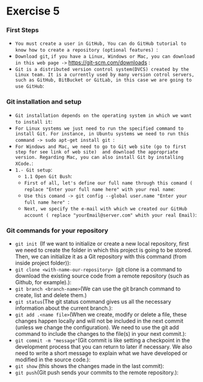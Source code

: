 # Exercise 5
### First Steps
  - `You must create a user in GitHub, You can do GitHub tutorial to know how to create a repository (optional features) `:
  - `Download git`, `if you have a Linux, Windows or Mac, you can download in this web page ->` https://git-scm.com/downloads :
  - `Git is a distributed version control system(DVCS) created by the Linux team. It is a currently used by many version cotrol servers, such as GitHub, BitBucket or GitLab, in this case we are going to use GitHub`:

### Git installation and setup
  - `Git installation depends on the operating system in which we want to install it`:
  - `For Linux systems we just need to run the specified command to install Git. For instance, in Ubuntu systems we need to run this command -> sudo apt-get install git `:
  - `For Windows and Mac, we need to go to Git web site (go to first step for see link of web site)  and download the appropriate version. Regarding Mac, you can also install Git by installing XCode.`:
  - `1.- Git setup`:
      - `1.1 Open Git Bush`:
      - `First of all, let's define our full name through this comand ( replace "Enter your full name here" with your real name`:
      - `Use this comand -> git config --global user.name "Enter your full name here" `:
      - `Next, we specify the e-mail with which we created our GitHub account ( replace "yourEmail@server.com" whith your real Email)`:

### Git commands for your repository
- `git init `(If we want to initialize or create a new local repository, first we need to create the folder in which this project is going to be stored. Then, we can initialize it as a Git repository with this command (from inside project folder)): 
- `git clone <with-name-our-repository> `(git clone is a command to download the existing source code from a remote repository (such as Github, for example).):
- `git branch <branch-name>`(We can use the git branch command to create, list and delete them.)
- `git status`(The git status command gives us all the necessary information about the current branch.): 
- `git add .<name file>`(When we create, modify or delete a file, these changes happen locally and will not be included in the next commit (unless we change the configuration). We need to use the git add command to include the changes to the file(s) in your next commit.):
- `git commit -m "message"`(Git commit is like setting a checkpoint in the development process that you can return to later if necessary. We also need to write a short message to explain what we have developed or modified in the source code.):
- `git show` (this shows the changes made in the last commit):
- `git push`(Git push sends your commits to the remote repository.):  
